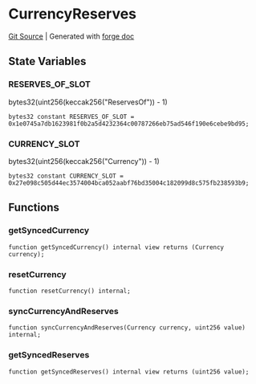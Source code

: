 # CurrencyReserves
[Git Source](https://github.com/uniswap/v4-core/blob/1141642f8ba4665a50660886a8a8401526677045/src/libraries/CurrencyReserves.sol)
| Generated with [forge doc](https://book.getfoundry.sh/reference/forge/forge-doc)


## State Variables
### RESERVES_OF_SLOT
bytes32(uint256(keccak256("ReservesOf")) - 1)


```solidity
bytes32 constant RESERVES_OF_SLOT = 0x1e0745a7db1623981f0b2a5d4232364c00787266eb75ad546f190e6cebe9bd95;
```


### CURRENCY_SLOT
bytes32(uint256(keccak256("Currency")) - 1)


```solidity
bytes32 constant CURRENCY_SLOT = 0x27e098c505d44ec3574004bca052aabf76bd35004c182099d8c575fb238593b9;
```


## Functions
### getSyncedCurrency


```solidity
function getSyncedCurrency() internal view returns (Currency currency);
```

### resetCurrency


```solidity
function resetCurrency() internal;
```

### syncCurrencyAndReserves


```solidity
function syncCurrencyAndReserves(Currency currency, uint256 value) internal;
```

### getSyncedReserves


```solidity
function getSyncedReserves() internal view returns (uint256 value);
```

